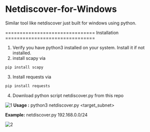 # Netdiscover-for-Windows
Similar tool like netdiscover just built for windows using python.


=============================== Installation ===============================

1. Verify you have python3 installed on your system. Install it if not installed.
2. install scapy via 
```markdown
pip install scapy
``` 
3. Install requests via 
```markdown
pip install requests
```
4. Download python script netdiscover.py from this repo 

![1](https://github.com/user-attachments/assets/5e5925d1-7454-41cd-9536-639575cd8fe8)
**Usage  :** python3 netdiscover.py <target_subnet>

**Example:** netdiscover.py 192.168.0.0/24

![2](https://github.com/user-attachments/assets/860407c7-f341-44b8-b054-cdeecb7fdb11)
